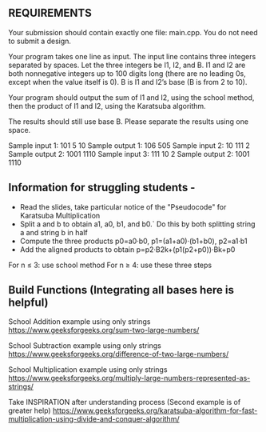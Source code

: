 ## REQUIREMENTS 

Your submission should contain exactly one file: main.cpp. You do not need to submit a design.

Your program takes one line as input. The input line contains three integers separated by spaces. Let the three integers be I1, I2, and B. I1 and I2 are both nonnegative integers up to 100 digits long (there are no leading 0s, except when the value itself is 0). B is I1 and I2’s base (B is from 2 to 10).

Your program should output the sum of I1 and I2, using the school method, then the product of I1 and I2, using the Karatsuba algorithm.

The results should still use base B. Please separate the results using one space.

Sample input 1: 101 5 10
Sample output 1: 106 505
Sample input 2: 10 111 2
Sample output 2: 1001 1110
Sample input 3: 111 10 2
Sample output 2: 1001 1110

## Information for struggling students - 

 - Read the slides, take particular notice of the "Pseudocode" for Karatsuba Multiplication
  - Split a and b to obtain a1, a0, b1, and b0.`
    Do this by both splitting string a and string b in half
  - Compute the three products
    p0=a0·b0, p1=(a1+a0)·(b1+b0), p2=a1·b1
  - Add the aligned products to obtain
    p=p2·B2k+(p1(p2+p0))·Bk+p0
  
  For n ≤ 3: use school method
  For n ≥ 4: use these three steps


## Build Functions (Integrating all bases here is helpful)  

School Addition example using only strings
https://www.geeksforgeeks.org/sum-two-large-numbers/

School Subtraction example using only strings
https://www.geeksforgeeks.org/difference-of-two-large-numbers/

School Multiplication example using only strings
https://www.geeksforgeeks.org/multiply-large-numbers-represented-as-strings/

Take INSPIRATION after understanding process (Second example is of greater help)
https://www.geeksforgeeks.org/karatsuba-algorithm-for-fast-multiplication-using-divide-and-conquer-algorithm/
